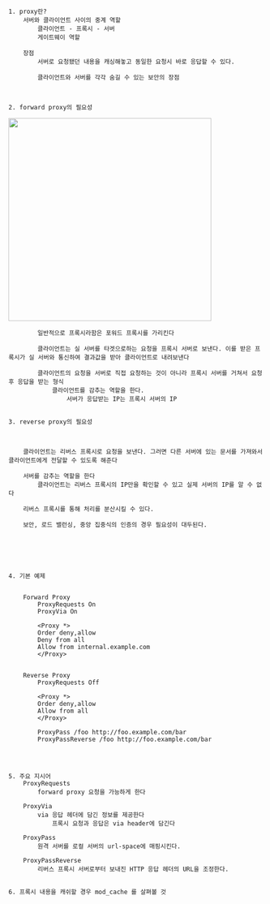     1. proxy란?
    	서버와 클라이언트 사이의 중계 역할
    		클라이언트 - 프록시 - 서버
    		게이트웨이 역할

    	장점
    		서버로 요청됐던 내용을 캐싱해놓고 동일한 요청시 바로 응답할 수 있다.

    		클라이언트와 서버를 각각 숨길 수 있는 보안의 장점



    2. forward proxy의 필요성
 <div>
<img width='400' height='400' src="https://user-images.githubusercontent.com/63176389/103449693-590f4600-4cef-11eb-8ce1-3d5adac3ef05.png">
</div>

    		일반적으로 프록시라함은 포워드 프록시를 가리킨다

    		클라이언트는 실 서버를 타겟으로하는 요청을 프록시 서버로 보낸다. 이를 받은 프록시가 실 서버와 통신하여 결과값을 받아 클라이언트로 내려보낸다

    		클라이언트의 요청을 서버로 직접 요청하는 것이 아니라 프록시 서버를 거쳐서 요청 후 응답을 받는 형식
    			클라이언트를 감추는 역할을 한다.
    				서버가 응답받는 IP는 프록시 서버의 IP


    3. reverse proxy의 필요성



    	클라이언트는 리버스 프록시로 요청을 보낸다. 그러면 다른 서버에 있는 문서를 가져와서 클라이언트에게 전달할 수 있도록 해준다

    	서버를 감추는 역할을 한다
    		클라이언트는 리버스 프록시의 IP만을 확인할 수 있고 실제 서버의 IP를 알 수 없다

    	리버스 프록시를 통해 처리를 분산시킬 수 있다.

    	보안, 로드 밸런싱, 중앙 집중식의 인증의 경우 필요성이 대두된다.






    4. 기본 예제


    	Forward Proxy
    		ProxyRequests On
    		ProxyVia On

    		<Proxy *>
    		Order deny,allow
    		Deny from all
    		Allow from internal.example.com
    		</Proxy>


    	Reverse Proxy
    		ProxyRequests Off

    		<Proxy *>
    		Order deny,allow
    		Allow from all
    		</Proxy>

    		ProxyPass /foo http://foo.example.com/bar
    		ProxyPassReverse /foo http://foo.example.com/bar




    5. 주요 지시어
    	ProxyRequests
    		forward proxy 요청을 가능하게 한다

    	ProxyVia
    		via 응답 헤더에 담긴 정보를 제공한다
    			프록시 요청과 응답은 via header에 담긴다

    	ProxyPass
    		원격 서버를 로컬 서버의 url-space에 매핑시킨다.

    	ProxyPassReverse
    		리버스 프록시 서버로부터 보내진 HTTP 응답 헤더의 URL을 조정한다.


    6. 프록시 내용을 캐쉬할 경우 mod_cache 를 살펴볼 것
